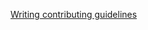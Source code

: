 [Writing contributing guidelines](https://docs.github.com/en/free-pro-team@latest/github/building-a-strong-community/setting-guidelines-for-repository-contributors)
